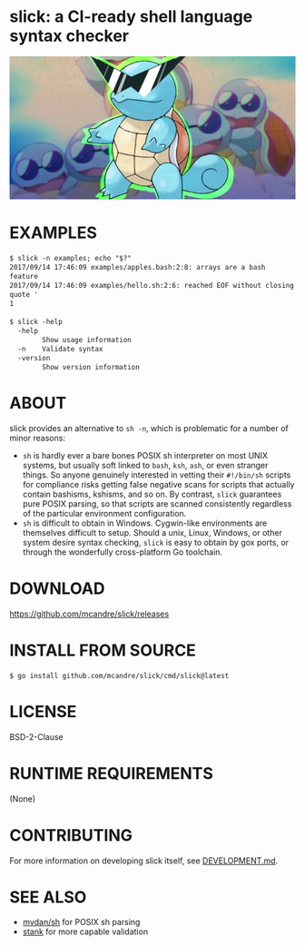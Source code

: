 # slick: a CI-ready shell language syntax checker

![squirtle squad](squirtle-squad.png)

# EXAMPLES

```console
$ slick -n examples; echo "$?"
2017/09/14 17:46:09 examples/apples.bash:2:8: arrays are a bash feature
2017/09/14 17:46:09 examples/hello.sh:2:6: reached EOF without closing quote '
1

$ slick -help
  -help
        Show usage information
  -n    Validate syntax
  -version
        Show version information
```

# ABOUT

slick provides an alternative to `sh -n`, which is problematic for a number of minor reasons:

* `sh` is hardly ever a bare bones POSIX sh interpreter on most UNIX systems, but usually soft linked to `bash`, `ksh`, `ash`, or even stranger things. So anyone genuinely interested in vetting their `#!/bin/sh` scripts for compliance risks getting false negative scans for scripts that actually contain bashisms, kshisms, and so on. By contrast, `slick` guarantees pure POSIX parsing, so that scripts are scanned consistently regardless of the particular environment configuration.
* `sh` is difficult to obtain in Windows. Cygwin-like environments are themselves difficult to setup. Should a unix, Linux, Windows, or other system desire syntax checking, `slick` is easy to obtain by gox ports, or through the wonderfully cross-platform Go toolchain.

# DOWNLOAD

https://github.com/mcandre/slick/releases

# INSTALL FROM SOURCE

```console
$ go install github.com/mcandre/slick/cmd/slick@latest
```

# LICENSE

BSD-2-Clause

# RUNTIME REQUIREMENTS

(None)

# CONTRIBUTING

For more information on developing slick itself, see [DEVELOPMENT.md](DEVELOPMENT.md).

# SEE ALSO

* [mvdan/sh](https://github.com/mvdan/sh) for POSIX sh parsing
* [stank](https://github.com/mcandre/stank) for more capable validation
